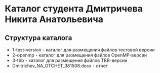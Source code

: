 # Каталог студента Дмитричева Никита Анатольевича

## Структура каталога

- 1-test-version - каталог для размещения файлов тестовой версии
- 2-openmp - каталог для размещения файлов OpenMP-версии
- 3-tbb - каталог для размещения файлов TBB-версии
- Dmitrichev_NA_OTCHET_381508.docx - отчет